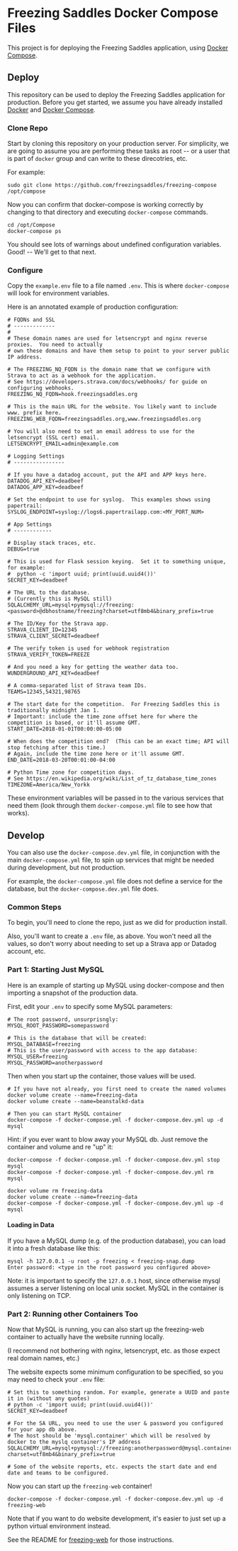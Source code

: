 # Freezing Saddles Docker Compose Files

This project is for deploying the Freezing Saddles application, using [Docker Compose](https://docs.docker.com/compose/).

## Deploy

This repository can be used to deploy the Freezing Saddles application for production.  Before you get started, we assume you
have already installed [Docker](http://docker.com) and [Docker Compose](https://docs.docker.com/compose/).

### Clone Repo

Start by cloning this repository on your production server.  For simplicity, we are going to assume you are performing these tasks
as root -- or a user that is part of `docker` group and can write to these direcotries, etc.

For example:

```
sudo git clone https://github.com/freezingsaddles/freezing-compose /opt/compose
```

Now you can confirm that docker-compose is working correctly by changing to that directory and executing `docker-compose` commands.

```
cd /opt/Compose
docker-compose ps
```

You should see lots of warnings about undefined configuration variables.  Good! -- We'll get to that next.

### Configure

Copy the `example.env` file to a file named `.env`.  This is where `docker-compose` will look for environment variables.

Here is an annotated example of production configuration:

```shell
# FQDNs and SSL
# -------------
#
# These domain names are used for letsencrypt and nginx reverse proxies.  You need to actually
# own these domains and have them setup to point to your server public IP address.

# The FREEZING_NQ_FQDN is the domain name that we configure with Strava to act as a webhook for the application.
# See https://developers.strava.com/docs/webhooks/ for guide on configuring webhooks.
FREEZING_NQ_FQDN=hook.freezingsaddles.org

# This is the main URL for the website. You likely want to include www. prefix here.
FREEZING_WEB_FQDN=freezingsaddles.org,www.freezingsaddles.org

# You will also need to set an email address to use for the letsencrypt (SSL cert) email.
LETSENCRYPT_EMAIL=admin@example.com

# Logging Settings
# ----------------

# If you have a datadog account, put the API and APP keys here.
DATADOG_API_KEY=deadbeef
DATADOG_APP_KEY=deadbeef

# Set the endpoint to use for syslog.  This examples shows using papertrail:
SYSLOG_ENDPOINT=syslog://logs6.papertrailapp.com:<MY_PORT_NUM>

# App Settings
# ------------

# Display stack traces, etc.
DEBUG=true

# This is used for Flask session keying.  Set it to something unique, for example:
#  python -c 'import uuid; print(uuid.uuid4())'
SECRET_KEY=deadbeef

# The URL to the database.
# (Currently this is MySQL still)
SQLALCHEMY_URL=mysql+pymysql://freezing:<password>@dbhostname/freezing?charset=utf8mb4&binary_prefix=true

# The ID/Key for the Strava app.
STRAVA_CLIENT_ID=12345
STRAVA_CLIENT_SECRET=deadbeef

# The verify token is used for webhook registration
STRAVA_VERIFY_TOKEN=FREEZE

# And you need a key for getting the weather data too.
WUNDERGROUND_API_KEY=deadbeef

# A comma-separated list of Strava team IDs.
TEAMS=12345,54321,98765

# The start date for the competition.  For Freezing Saddles this is traditionally midnight Jan 1.
# Important: include the time zone offset here for where the competition is based, or it'll assume GMT.
START_DATE=2018-01-01T00:00:00-05:00

# When does the competition end?  (This can be an exact time; API will stop fetching after this time.)
# Again, include the time zone here or it'll assume GMT.
END_DATE=2018-03-20T00:01:00-04:00

# Python Time zone for competition days.
# See https://en.wikipedia.org/wiki/List_of_tz_database_time_zones
TIMEZONE=America/New_Yorkk
```

These environment variables will be passed in to the various services that need them
(look through them `docker-compose.yml` file to see how that works).

## Develop

You can also use the `docker-compose.dev.yml` file, in conjunction with the main `docker-compose.yml` file,
to spin up services that might be needed during development, but not production.

For example, the `docker-compose.yml` file does not define a service for the database, but the `docker-compose.dev.yml` file does.

### Common Steps

To begin, you'll need to clone the repo, just as we did for production install.

Also, you'll want to create a `.env` file, as above.  You won't need all the values, so don't worry about needing to set up
a Strava app or Datadog account, etc.

### Part 1: Starting Just MySQL

Here is an example of starting up MySQL using docker-compose and then importing a snapshot of the production data.

First, edit your `.env` to specify some MySQL parameters:

```shell
# The root password, unsurprisngly:
MYSQL_ROOT_PASSWORD=somepassword

# This is the database that will be created:
MYSQL_DATABASE=freezing
# This is the user/password with access to the app database:
MYSQL_USER=freezing
MYSQL_PASSWORD=anotherpassword
```

Then when you start up the container, those values will be used.

```shell
# If you have not already, you first need to create the named volumes
docker volume create --name=freezing-data
docker volume create --name=beanstalkd-data

# Then you can start MySQL container
docker-compose -f docker-compose.yml -f docker-compose.dev.yml up -d mysql
```

Hint: if you ever want to blow away your MySQL db.  Just remove the container and volume and re "up" it:

```shell
docker-compose -f docker-compose.yml -f docker-compose.dev.yml stop mysql
docker-compose -f docker-compose.yml -f docker-compose.dev.yml rm mysql

docker volume rm freezing-data
docker volume create --name=freezing-data
docker-compose -f docker-compose.yml -f docker-compose.dev.yml up -d mysql
```

#### Loading in Data

If you have a MySQL dump (e.g. of the production database), you can load it into a fresh database like this:
```shell
mysql -h 127.0.0.1 -u root -p freezing < freezing-snap.dump
Enter password: <type in the root password you configured above>
```

Note: it is important to specify the `127.0.0.1` host, since otherwise mysql assumes a server listening on local
unix socket.  MySQL in the container is only listening on TCP.

### Part 2: Running other Containers Too

Now that MySQL is running, you can also start up the freezing-web container to actually have the website running locally.

(I recommend not bothering with nginx, letsencrypt, etc. as those expect real domain names, etc.)

The website expects some minimum configuration to be specified, so you may need to check your `.env` file:
```shell
# Set this to something random. For example, generate a UUID and paste it in (without any quotes)
# python -c 'import uuid; print(uuid.uuid4())'
SECRET_KEY=deadbeef

# For the SA URL, you need to use the user & password you configured for your app db above.
# The host should be 'mysql.container' which will be resolved by docker to the myslq container's IP address
SQLALCHEMY_URL=mysql+pymysql://freezing:anotherpassword@mysql.container/freezing?charset=utf8mb4&binary_prefix=true

# Some of the website reports, etc. expects the start date and end date and teams to be configured.
```

Now you can start up the `freezing-web` container!

```
docker-compose -f docker-compose.yml -f docker-compose.dev.yml up -d freezing-web
```

Note that if you want to do website development, it's easier to just set up a python virtual environment instead.

See the README for [freezing-web](https://github.com/freezingsaddles/freezing-web) for those instructions.
